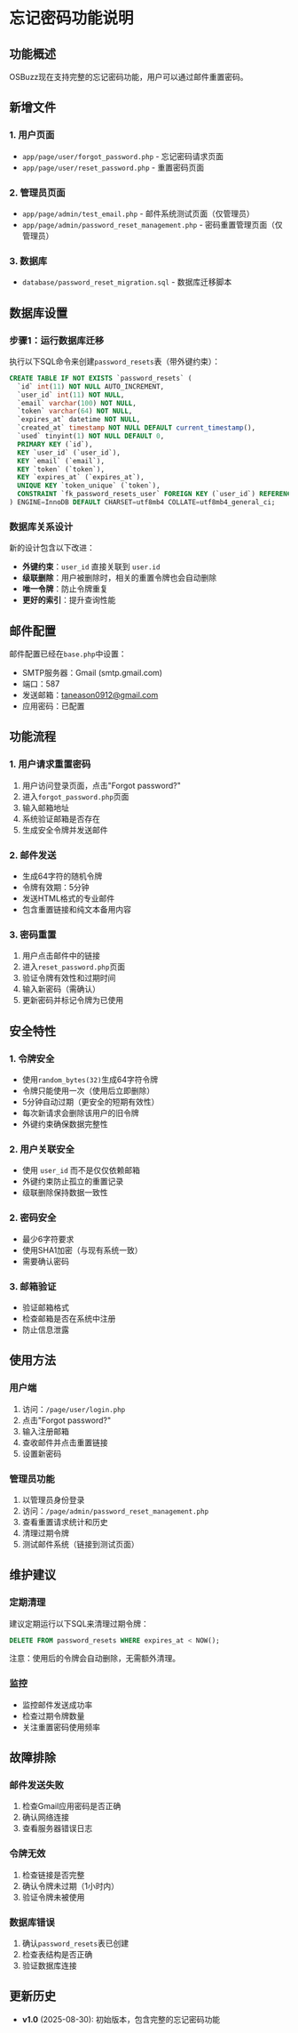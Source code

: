 # 忘记密码功能说明

## 功能概述
OSBuzz现在支持完整的忘记密码功能，用户可以通过邮件重置密码。

## 新增文件

### 1. 用户页面
- `app/page/user/forgot_password.php` - 忘记密码请求页面
- `app/page/user/reset_password.php` - 重置密码页面

### 2. 管理员页面
- `app/page/admin/test_email.php` - 邮件系统测试页面（仅管理员）
- `app/page/admin/password_reset_management.php` - 密码重置管理页面（仅管理员）

### 3. 数据库
- `database/password_reset_migration.sql` - 数据库迁移脚本

## 数据库设置

### 步骤1：运行数据库迁移
执行以下SQL命令来创建`password_resets`表（带外键约束）：

```sql
CREATE TABLE IF NOT EXISTS `password_resets` (
  `id` int(11) NOT NULL AUTO_INCREMENT,
  `user_id` int(11) NOT NULL,
  `email` varchar(100) NOT NULL,
  `token` varchar(64) NOT NULL,
  `expires_at` datetime NOT NULL,
  `created_at` timestamp NOT NULL DEFAULT current_timestamp(),
  `used` tinyint(1) NOT NULL DEFAULT 0,
  PRIMARY KEY (`id`),
  KEY `user_id` (`user_id`),
  KEY `email` (`email`),
  KEY `token` (`token`),
  KEY `expires_at` (`expires_at`),
  UNIQUE KEY `token_unique` (`token`),
  CONSTRAINT `fk_password_resets_user` FOREIGN KEY (`user_id`) REFERENCES `user` (`id`) ON DELETE CASCADE ON UPDATE CASCADE
) ENGINE=InnoDB DEFAULT CHARSET=utf8mb4 COLLATE=utf8mb4_general_ci;
```

### 数据库关系设计
新的设计包含以下改进：
- **外键约束**：`user_id` 直接关联到 `user.id`
- **级联删除**：用户被删除时，相关的重置令牌也会自动删除
- **唯一令牌**：防止令牌重复
- **更好的索引**：提升查询性能

## 邮件配置

邮件配置已经在`base.php`中设置：
- SMTP服务器：Gmail (smtp.gmail.com)
- 端口：587
- 发送邮箱：taneason0912@gmail.com
- 应用密码：已配置

## 功能流程

### 1. 用户请求重置密码
1. 用户访问登录页面，点击"Forgot password?"
2. 进入`forgot_password.php`页面
3. 输入邮箱地址
4. 系统验证邮箱是否存在
5. 生成安全令牌并发送邮件

### 2. 邮件发送
- 生成64字符的随机令牌
- 令牌有效期：5分钟
- 发送HTML格式的专业邮件
- 包含重置链接和纯文本备用内容

### 3. 密码重置
1. 用户点击邮件中的链接
2. 进入`reset_password.php`页面
3. 验证令牌有效性和过期时间
4. 输入新密码（需确认）
5. 更新密码并标记令牌为已使用

## 安全特性

### 1. 令牌安全
- 使用`random_bytes(32)`生成64字符令牌
- 令牌只能使用一次（使用后立即删除）
- 5分钟自动过期（更安全的短期有效性）
- 每次新请求会删除该用户的旧令牌
- 外键约束确保数据完整性

### 2. 用户关联安全
- 使用 `user_id` 而不是仅仅依赖邮箱
- 外键约束防止孤立的重置记录
- 级联删除保持数据一致性

### 2. 密码安全
- 最少6字符要求
- 使用SHA1加密（与现有系统一致）
- 需要确认密码

### 3. 邮箱验证
- 验证邮箱格式
- 检查邮箱是否在系统中注册
- 防止信息泄露

## 使用方法

### 用户端
1. 访问：`/page/user/login.php`
2. 点击"Forgot password?"
3. 输入注册邮箱
4. 查收邮件并点击重置链接
5. 设置新密码

### 管理员功能
1. 以管理员身份登录
2. 访问：`/page/admin/password_reset_management.php`
3. 查看重置请求统计和历史
4. 清理过期令牌
5. 测试邮件系统（链接到测试页面）

## 维护建议

### 定期清理
建议定期运行以下SQL来清理过期令牌：
```sql
DELETE FROM password_resets WHERE expires_at < NOW();
```

注意：使用后的令牌会自动删除，无需额外清理。

### 监控
- 监控邮件发送成功率
- 检查过期令牌数量
- 关注重置密码使用频率

## 故障排除

### 邮件发送失败
1. 检查Gmail应用密码是否正确
2. 确认网络连接
3. 查看服务器错误日志

### 令牌无效
1. 检查链接是否完整
2. 确认令牌未过期（1小时内）
3. 验证令牌未被使用

### 数据库错误
1. 确认`password_resets`表已创建
2. 检查表结构是否正确
3. 验证数据库连接

## 更新历史
- **v1.0** (2025-08-30): 初始版本，包含完整的忘记密码功能
